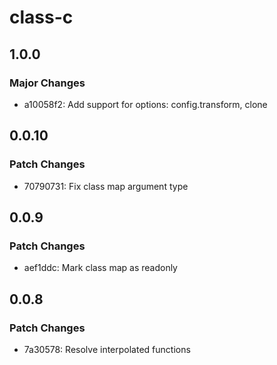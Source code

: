 # class-c

## 1.0.0

### Major Changes

- a10058f2: Add support for options: config.transform, clone

## 0.0.10

### Patch Changes

- 70790731: Fix class map argument type

## 0.0.9

### Patch Changes

- aef1ddc: Mark class map as readonly

## 0.0.8

### Patch Changes

- 7a30578: Resolve interpolated functions
